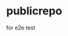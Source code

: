 # publicrepo
for e2e test


























































































































































































































































































































































































































































































































































































































































































































































































































































































































































































































































































































































































































































































































































































































































































































































































































































































































































































































































































































































































































































































































































































































































































































































































































































































































































































































































































































































































































































































































































































































































































































































































































































































































































































































































































































































































































































































































































































































































































































































































































































































































































































































































































































































































































































































































































































































































